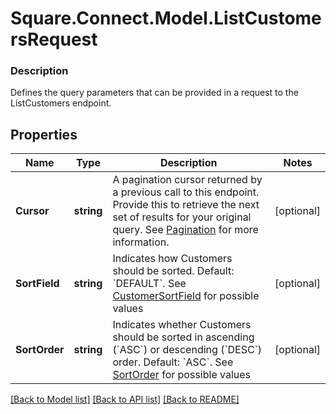 # Square.Connect.Model.ListCustomersRequest

### Description

Defines the query parameters that can be provided in a request to the ListCustomers endpoint.

## Properties

Name | Type | Description | Notes
------------ | ------------- | ------------- | -------------
**Cursor** | **string** | A pagination cursor returned by a previous call to this endpoint. Provide this to retrieve the next set of results for your original query.  See [Pagination](https://developer.squareup.com/docs/basics/api101/pagination) for more information. | [optional] 
**SortField** | **string** | Indicates how Customers should be sorted. Default: &#x60;DEFAULT&#x60;. See [CustomerSortField](#type-customersortfield) for possible values | [optional] 
**SortOrder** | **string** | Indicates whether Customers should be sorted in ascending (&#x60;ASC&#x60;) or descending (&#x60;DESC&#x60;) order. Default: &#x60;ASC&#x60;. See [SortOrder](#type-sortorder) for possible values | [optional] 



[[Back to Model list]](../README.md#documentation-for-models) [[Back to API list]](../README.md#documentation-for-api-endpoints) [[Back to README]](../README.md)

